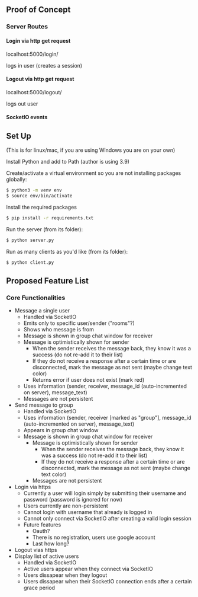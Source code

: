 ## Proof of Concept

### Server Routes

#### Login via http get request

localhost:5000/login/<username>

logs in user (creates a session)

#### Logout via http get request

localhost:5000/logout/<username>

logs out user

#### SocketIO events

## Set Up

(This is for linux/mac, if you are using Windows you are on your own)

Install Python and add to Path (author is using 3.9)

Create/activate a virtual environment so you are not installing packages globally:

```sh
$ python3 -m venv env
$ source env/bin/activate
```

Install the required packages

```sh
$ pip install -r requirements.txt
```

Run the server (from its folder):

```sh
$ python server.py
```

Run as many clients as you'd like (from its folder):

```sh
$ python client.py
```

## Proposed Feature List

### Core Functionalities

- Message a single user
  - Handled via SocketIO
  - Emits only to specific user/sender ("rooms"?)
  - Shows who message is from
  - Message is shown in group chat window for receiver
  - Message is optimistically shown for sender
    - When the sender receives the message back, they know it was a success (do not re-add it to their list)
    - If they do not receive a response after a certain time or are disconnected, mark the message as not sent (maybe change text color)
    - Returns error if user does not exist (mark red)
  - Uses information (sender, receiver, message_id (auto-incremented on server), message_text)
  - Messages are not persistent
- Send message to group
  - Handled via SocketIO
  - Uses information (sender, receiver [marked as "group"], message_id (auto-incremented on server), message_text)
  - Appears in group chat window
  - Message is shown in group chat window for receiver
    - Message is optimistically shown for sender
      - When the sender receives the message back, they know it was a success (do not re-add it to their list)
      - If they do not receive a response after a certain time or are disconnected, mark the message as not sent (maybe change text color)
    - Messages are not persistent
- Login via https
  - Currently a user will login simply by submitting their username and password (password is ignored for now)
  - Users currently are non-persistent
  - Cannot login with username that already is logged in
  - Cannot only connect via SocketIO after creating a valid login session
  - Future features
    - Oauth?
    - There is no registration, users use google account
    - Last how long?
- Logout vias https
- Display list of active users
  - Handled via SocketIO
  - Active users appear when they connect via SocketIO
  - Users dissapear when they logout
  - Users dissapear when their SocketIO connection ends after a certain grace period

